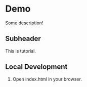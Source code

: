 # Demo

Some description!

## Subheader

This is tutorial.

## Local Development

1. Open index.html in your browser.
